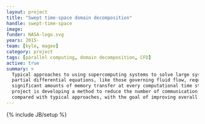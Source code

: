 ```yaml
---
layout: project
title: "Swept time-space domain decomposition"
handle: swept-time-space
image:
funder: NASA-logo.svg
years: 2015-
team: [kyle, magee]
category: project
tags: [parallel computing, domain decomposition, CFD]
active: true
summary: >
  Typical approaches to using supercomputing systems to solve large systems of
  partial differential equations, like those governing fluid flow, require
  significant amounts of memory transfer at every computational time step. This
  project is developing a method to reduce the number of communication steps
  compared with typical approaches, with the goal of improving overall performance.
---
```

{% include JB/setup %}
